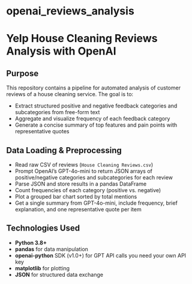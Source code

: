 # openai_reviews_analysis

# Yelp House Cleaning Reviews Analysis with OpenAI

## Purpose
This repository contains a pipeline for automated analysis of customer reviews of a house cleaning service. The goal is to:

- Extract structured positive and negative feedback categories and subcategories from free-form text  
- Aggregate and visualize frequency of each feedback category  
- Generate a concise summary of top features and pain points with representative quotes  

## Data Loading & Preprocessing
   - Read raw CSV of reviews (`House Cleaning Reviews.csv`)  
   - Prompt OpenAI’s GPT-4o-mini to return JSON arrays of positive/negative categories and subcategories for each review  
   - Parse JSON and store results in a pandas DataFrame  
   - Count frequencies of each category (positive vs. negative)  
   - Plot a grouped bar chart sorted by total mentions  
   - Get a single summary from GPT-4o-mini, include frequency, brief explanation, and one representative quote per item  

## Technologies Used
- **Python 3.8+**  
- **pandas** for data manipulation  
- **openai-python** SDK (v1.0+) for GPT API calls you need your own API key
- **matplotlib** for plotting  
- **JSON** for structured data exchange  
